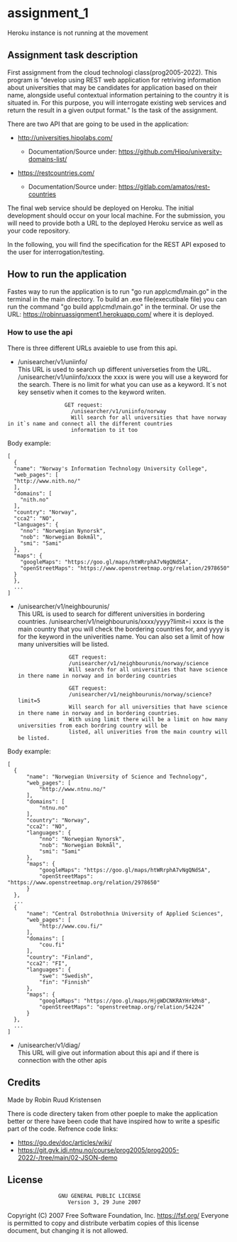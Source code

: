 # assignment_1
Heroku instance is not running at the movement
## Assignment task description
First assignment from the cloud technologi class(prog2005-2022).
This program is "develop using REST web application for retriving information about universities that may be candidates for application based on their name, alongside useful contextual information pertaining to the country it is situated in. For this purpose, you will interrogate existing web services and return the result in a given output format." Is the task of the assignment. 

There are two API that are going to be used in the application:

- http://universities.hipolabs.com/
  - Documentation/Source under: https://github.com/Hipo/university-domains-list/

- https://restcountries.com/
  - Documentation/Source under: https://gitlab.com/amatos/rest-countries

The final web service should be deployed on Heroku. The initial development should occur on your local machine. For the submission, you will need to provide both a URL to the deployed Heroku service as well as your code repository.

In the following, you will find the specification for the REST API exposed to the user for interrogation/testing.

## How to run the application
Fastes way to run the application is to run "go run app\cmd\main.go" in the terminal in the main directory.
To build an .exe file(executibale file) you can run the command "go build app\cmd\main.go" in the terminal.
Or use the URL: https://robinruassignment1.herokuapp.com/ where it is deployed. 

### How to use the api
There is three different URLs avaieble to use from this api.

- /unisearcher/v1/uniinfo/  
  This URL is used to search up different universeties from the URL. /unisearcher/v1/uniinfo/xxxx the xxxx is were you will use a keyword for the search. There is no limit for what you can use as a keyword. It`s not key sensetiv when it comes to the keyword writen.
```
                  GET request:
                    /unisearcher/v1/uniinfo/norway
                    Will search for all universities that have norway in it`s name and connect all the different countries 
                    information to it too
```
Body example:

```
[
  {
  "name": "Norway's Information Technology University College",
  "web_pages": [
  "http://www.nith.no/"
  ],
  "domains": [
    "nith.no"
  ],
  "country": "Norway",
  "cca2": "NO",
  "languages": {
    "nno": "Norwegian Nynorsk",
    "nob": "Norwegian Bokmål",
    "smi": "Sami"
  },
  "maps": {
    "googleMaps": "https://goo.gl/maps/htWRrphA7vNgQNdSA",
    "openStreetMaps": "https://www.openstreetmap.org/relation/2978650"
  }
  },
  ...
]            
```                    
                      
- /unisearcher/v1/neighbourunis/  
  This URL is used to search for different universities in bordering countries. /unisearcher/v1/neighbourunis/xxxx/yyyy?limit=i xxxx is the main country that you will check the bordering countries for, and yyyy is for the keyword in the univerities name. You can also set a limit of how many universities will be listed.
  ```
                  GET request:
                  /unisearcher/v1/neighbourunis/norway/science
                  Will search for all universities that have science in there name in norway and in bordering countries
  ```

  ```
                  GET request:
                  /unisearcher/v1/neighbourunis/norway/science?limit=5
                  Will search for all universities that have science in there name in norway and in bordering countries. 
                  With using limit there will be a limit on how many universities from each bordring country will be 
                  listed, all univerities from the main country will be listed. 
  ```

Body example:
```
[
  {
      "name": "Norwegian University of Science and Technology",
      "web_pages": [
          "http://www.ntnu.no/"
      ],
      "domains": [
          "ntnu.no"
      ],
      "country": "Norway",
      "cca2": "NO",
      "languages": {
          "nno": "Norwegian Nynorsk",
          "nob": "Norwegian Bokmål",
          "smi": "Sami"
      },
      "maps": {
          "googleMaps": "https://goo.gl/maps/htWRrphA7vNgQNdSA",
          "openStreetMaps": "https://www.openstreetmap.org/relation/2978650"
      }
  },
  ...
  {
      "name": "Central Ostrobothnia University of Applied Sciences",
      "web_pages": [
          "http://www.cou.fi/"
      ],
      "domains": [
          "cou.fi"
      ],
      "country": "Finland",
      "cca2": "FI",
      "languages": {
          "swe": "Swedish",
          "fin": "Finnish"
      },
      "maps": {
          "googleMaps": "https://goo.gl/maps/HjgWDCNKRAYHrkMn8",
          "openStreetMaps": "openstreetmap.org/relation/54224"
      }
  },
  ...
]  
```

- /unisearcher/v1/diag/  
  This URL will give out information about this api and if there is connection with the other apis

## Credits
Made by Robin Ruud Kristensen

There is code directery taken from other poeple to make the application better or there have been code that have inspired how to write a spesific part of the code.
Refrence code links:
- https://go.dev/doc/articles/wiki/
- https://git.gvk.idi.ntnu.no/course/prog2005/prog2005-2022/-/tree/main/02-JSON-demo

## License
                    GNU GENERAL PUBLIC LICENSE
                       Version 3, 29 June 2007

 Copyright (C) 2007 Free Software Foundation, Inc. <https://fsf.org/>
 Everyone is permitted to copy and distribute verbatim copies
 of this license document, but changing it is not allowed.
